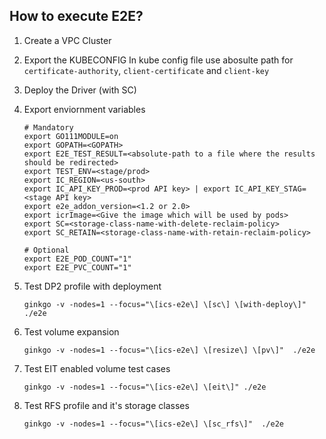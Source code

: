 ## How to execute E2E?

1. Create a VPC Cluster
2. Export the KUBECONFIG
   In kube config file use abosulte path for `certificate-authority`, `client-certificate` and `client-key`
3. Deploy the Driver (with SC)
4. Export enviornment variables
   ```
   # Mandatory
   export GO111MODULE=on
   export GOPATH=<GOPATH>
   export E2E_TEST_RESULT=<absolute-path to a file where the results should be redirected>
   export TEST_ENV=<stage/prod>
   export IC_REGION=<us-south>
   export IC_API_KEY_PROD=<prod API key> | export IC_API_KEY_STAG=<stage API key>
   export e2e_addon_version=<1.2 or 2.0>
   export icrImage=<Give the image which will be used by pods>
   export SC=<storage-class-name-with-delete-reclaim-policy>
   export SC_RETAIN=<storage-class-name-with-retain-reclaim-policy>

   # Optional
   export E2E_POD_COUNT="1"
   export E2E_PVC_COUNT="1"
   ```

5. Test DP2 profile with deployment
   ```
   ginkgo -v -nodes=1 --focus="\[ics-e2e\] \[sc\] \[with-deploy\]"  ./e2e
   ```
6. Test volume expansion
   ```
   ginkgo -v -nodes=1 --focus="\[ics-e2e\] \[resize\] \[pv\]"  ./e2e
   ```
7. Test EIT enabled volume test cases
   ```
   ginkgo -v -nodes=1 --focus="\[ics-e2e\] \[eit\]" ./e2e
   ```
   
8. Test RFS profile and it's storage classes
   ```
   ginkgo -v -nodes=1 --focus="\[ics-e2e\] \[sc_rfs\]"  ./e2e
   ```

